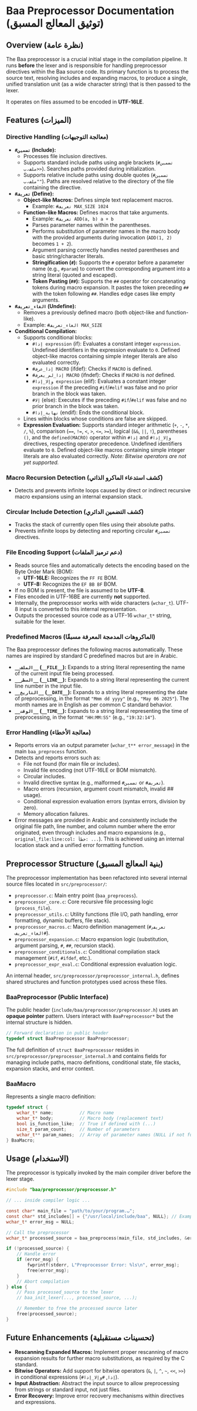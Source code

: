 # Baa Preprocessor Documentation (توثيق المعالج المسبق)

## Overview (نظرة عامة)

The Baa preprocessor is a crucial initial stage in the compilation pipeline. It runs **before** the lexer and is responsible for handling preprocessor directives within the Baa source code. Its primary function is to process the source text, resolving includes and expanding macros, to produce a single, unified translation unit (as a wide character string) that is then passed to the lexer.

It operates on files assumed to be encoded in **UTF-16LE**.

## Features (الميزات)

### Directive Handling (معالجة التوجيهات)

- **`#تضمين` (Include):**
    - Processes file inclusion directives.
    - Supports standard include paths using angle brackets (`#تضمين <ملف.ب>`). Searches paths provided during initialization.
    - Supports relative include paths using double quotes (`#تضمين "ملف.ب"`). Paths are resolved relative to the directory of the file containing the directive.
- **`#تعريف` (Define):**
    - **Object-like Macros:** Defines simple text replacement macros.
        - Example: `#تعريف MAX_SIZE 1024`
    - **Function-like Macros:** Defines macros that take arguments.
        - Example: `#تعريف ADD(a, b) a + b`
        - Parses parameter names within the parentheses.
        - Performs substitution of parameter names in the macro body with the provided arguments during invocation (`ADD(1, 2)` becomes `1 + 2`).
        - Argument parsing correctly handles nested parentheses and basic string/character literals.
        - **Stringification (`#`):** Supports the `#` operator before a parameter name (e.g., `#param`) to convert the corresponding argument into a string literal (quoted and escaped).
        - **Token Pasting (`##`):** Supports the `##` operator for concatenating tokens during macro expansion. It pastes the token preceding `##` with the token following `##`. Handles edge cases like empty arguments.
- **`#الغاء_تعريف` (Undefine):**
    - Removes a previously defined macro (both object-like and function-like).
    - Example: `#الغاء_تعريف MAX_SIZE`
- **Conditional Compilation:**
    - Supports conditional blocks:
        - `#إذا expression` (if): Evaluates a constant integer `expression`. Undefined identifiers in the expression evaluate to `0`. Defined object-like macros containing simple integer literals are also evaluated correctly.
        - `#إذا_عرف MACRO` (ifdef): Checks if `MACRO` is defined.
        - `#إذا_لم_يعرف MACRO` (ifndef): Checks if `MACRO` is *not* defined.
        - `#وإلا_إذا expression` (elif): Evaluates a constant integer `expression` if the preceding `#if`/`#elif` was false and no prior branch in the block was taken.
        - `#إلا` (else): Executes if the preceding `#if`/`#elif` was false and no prior branch in the block was taken.
        - `#نهاية_إذا` (endif): Ends the conditional block.
    - Lines within blocks whose conditions are false are skipped.
    - **Expression Evaluation:** Supports standard integer arithmetic (`+`, `-`, `*`, `/`, `%`), comparison (`==`, `!=`, `<`, `>`, `<=`, `>=`), logical (`&&`, `||`, `!`), parentheses `()`, and the `defined(MACRO)` operator within `#إذا` and `#وإلا_إذا` directives, respecting operator precedence. Undefined identifiers evaluate to `0`. Defined object-like macros containing simple integer literals are also evaluated correctly. *Note: Bitwise operators are not yet supported.*

### Macro Recursion Detection (كشف استدعاء الماكرو الذاتي)
- Detects and prevents infinite loops caused by direct or indirect recursive macro expansions using an internal expansion stack.

### Circular Include Detection (كشف التضمين الدائري)

- Tracks the stack of currently open files using their absolute paths.
- Prevents infinite loops by detecting and reporting circular `#تضمين` directives.

### File Encoding Support (دعم ترميز الملفات)

- Reads source files and automatically detects the encoding based on the Byte Order Mark (BOM):
    - **UTF-16LE:** Recognizes the `FF FE` BOM.
    - **UTF-8:** Recognizes the `EF BB BF` BOM.
- If no BOM is present, the file is assumed to be **UTF-8**.
- Files encoded in UTF-16BE are currently **not** supported.
- Internally, the preprocessor works with wide characters (`wchar_t`). UTF-8 input is converted to this internal representation.
- Outputs the processed source code as a UTF-16 `wchar_t*` string, suitable for the lexer.

### Predefined Macros (الماكروهات المدمجة المعرفة مسبقًا)
The Baa preprocessor defines the following macros automatically. These names are inspired by standard C predefined macros but are in Arabic.

- **`__الملف__` (`__FILE__`):** Expands to a string literal representing the name of the current input file being processed.
- **`__السطر__` (`__LINE__`):** Expands to a string literal representing the current line number in the input file.
- **`__التاريخ__` (`__DATE__`):** Expands to a string literal representing the date of preprocessing, in the format `"Mmm dd yyyy"` (e.g., `"May 06 2025"`). The month names are in English as per common C standard behavior.
- **`__الوقت__` (`__TIME__`):** Expands to a string literal representing the time of preprocessing, in the format `"HH:MM:SS"` (e.g., `"19:32:14"`).

### Error Handling (معالجة الأخطاء)

- Reports errors via an output parameter (`wchar_t** error_message`) in the main `baa_preprocess` function.
- Detects and reports errors such as:
    - File not found (for main file or includes).
    - Invalid file encoding (not UTF-16LE or BOM mismatch).
    - Circular includes.
    - Invalid directive syntax (e.g., malformed `#تضمين` or `#تعريف`).
    - Macro errors (recursion, argument count mismatch, invalid ## usage).
    - Conditional expression evaluation errors (syntax errors, division by zero).
    - Memory allocation failures.
- Error messages are provided in Arabic and consistently include the original file path, line number, and column number where the error originated, even through includes and macro expansions (e.g., `original_file:line:col: خطأ: ...`). This is achieved using an internal location stack and a unified error formatting function.

## Preprocessor Structure (بنية المعالج المسبق)

The preprocessor implementation has been refactored into several internal source files located in `src/preprocessor/`:
- `preprocessor.c`: Main entry point (`baa_preprocess`).
- `preprocessor_core.c`: Core recursive file processing logic (`process_file`).
- `preprocessor_utils.c`: Utility functions (file I/O, path handling, error formatting, dynamic buffers, file stack).
- `preprocessor_macros.c`: Macro definition management (`#تعريف`, `#الغاء_تعريف`).
- `preprocessor_expansion.c`: Macro expansion logic (substitution, argument parsing, `#`, `##`, recursion stack).
- `preprocessor_conditionals.c`: Conditional compilation stack management (`#if`, `#ifdef`, etc.).
- `preprocessor_expr_eval.c`: Conditional expression evaluation logic.

An internal header, `src/preprocessor/preprocessor_internal.h`, defines shared structures and function prototypes used across these files.

### BaaPreprocessor (Public Interface)

The public header (`include/baa/preprocessor/preprocessor.h`) uses an **opaque pointer** pattern. Users interact with `BaaPreprocessor*` but the internal structure is hidden.

```c
// Forward declaration in public header
typedef struct BaaPreprocessor BaaPreprocessor;
```
The full definition of `struct BaaPreprocessor` resides in `src/preprocessor/preprocessor_internal.h` and contains fields for managing include paths, macro definitions, conditional state, file stacks, expansion stacks, and error context.

### BaaMacro

Represents a single macro definition:

```c
typedef struct {
    wchar_t* name;          // Macro name
    wchar_t* body;          // Macro body (replacement text)
    bool is_function_like;  // True if defined with (...)
    size_t param_count;     // Number of parameters
    wchar_t** param_names;  // Array of parameter names (NULL if not function-like)
} BaaMacro;
```

## Usage (الاستخدام)

The preprocessor is typically invoked by the main compiler driver before the lexer stage.

```c
#include "baa/preprocessor/preprocessor.h"

// ... inside compiler logic ...

const char* main_file = "path/to/your/program.ب";
const char* std_includes[] = {"/usr/local/include/baa", NULL}; // Example include paths
wchar_t* error_msg = NULL;

// Call the preprocessor
wchar_t* processed_source = baa_preprocess(main_file, std_includes, &error_msg);

if (!processed_source) {
    // Handle error
    if (error_msg) {
        fwprintf(stderr, L"Preprocessor Error: %ls\n", error_msg);
        free(error_msg);
    }
    // Abort compilation
} else {
    // Pass processed_source to the lexer
    // baa_init_lexer(..., processed_source, ...);

    // Remember to free the processed source later
    free(processed_source);
}
```

## Future Enhancements (تحسينات مستقبلية)

- **Rescanning Expanded Macros:** Implement proper rescanning of macro expansion results for further macro substitutions, as required by the C standard.
- **Bitwise Operators:** Add support for bitwise operators (`&`, `|`, `^`, `~`, `<<`, `>>`) in conditional expressions (`#إذا`, `#وإلا_إذا`).
- **Input Abstraction:** Abstract the input source to allow preprocessing from strings or standard input, not just files.
- **Error Recovery:** Improve error recovery mechanisms within directives and expressions.
